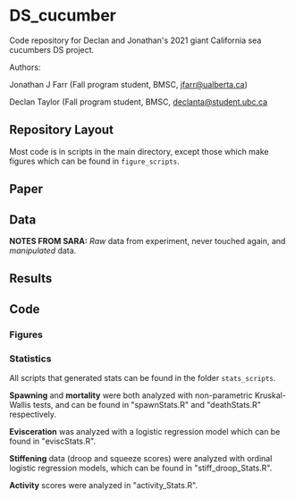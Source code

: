 # DS_cucumber
Code repository for Declan and Jonathan's 2021 giant California sea cucumbers 
DS project.

Authors:

Jonathan J Farr (Fall program student, BMSC, jfarr@ualberta.ca)

Declan Taylor (Fall program student, BMSC, declanta@student.ubc.ca

## Repository Layout
Most code is in scripts in the main directory, except those which make figures 
which can be found in `figure_scripts`.

## Paper

## Data
**NOTES FROM SARA:** *Raw* data from experiment, never touched again, and *manipulated* data.

## Results

## Code

### Figures

### Statistics

All scripts that generated stats can be found in the folder `stats_scripts`. 

**Spawning** and **mortality** were both analyzed with non-parametric Kruskal-
Wallis tests, and can be found in "spawnStats.R" and "deathStats.R" 
respectively.

**Evisceration** was analyzed with a logistic regression model which can be 
found in "eviscStats.R".

**Stiffening** data (droop and squeeze scores) were analyzed with ordinal 
logistic regression models, which can be found in "stiff_droop_Stats.R".

**Activity** scores were analyzed in "activity_Stats.R".

